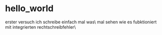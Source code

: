 # hello_world
erster versuch
ich schreibe einfach mal was\\
mal sehen wie es fubktioniert
mit integrierten rechtschreibfehler\\
